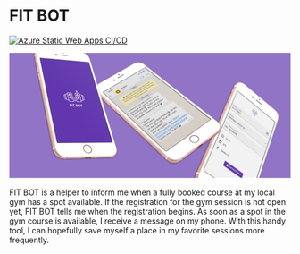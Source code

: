 # FIT BOT

[![Azure Static Web Apps CI/CD](https://github.com/benjaminkech/fit-bot/actions/workflows/azure-static-web-apps-black-ocean-0249d7603.yml/badge.svg)](https://github.com/benjaminkech/fit-bot/actions/workflows/azure-static-web-apps-black-ocean-0249d7603.yml)

![client](./docs/banner.png)

FIT BOT is a helper to inform me when a fully booked course at my local gym has a spot available. If the registration for the gym session is not open yet, FIT BOT tells me when the registration begins. As soon as a spot in the gym course is available, I receive a message on my phone. With this handy tool, I can hopefully save myself a place in my favorite sessions more frequently.

